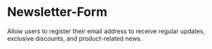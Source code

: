 # Newsletter-Form
Allow users to register their email address to receive regular updates, exclusive discounts, and product-related news.
